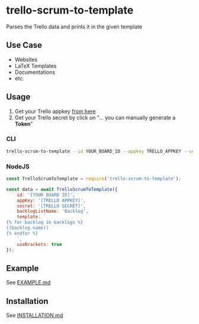 # trello-scrum-to-template

Parses the Trello data and prints it in the given template

## Use Case

- Websites
- LaTeX Templates
- Documentations
- etc.

## Usage

1. Get your Trello appkey [from here](https://trello.com/app-key)
2. Get your Trello secret by click on "... you can manually generate a **Token**"

### CLI

```bash
trello-scrum-to-template --id YOUR_BOARD_ID --appkey TRELLO_APPKEY --secret TRELLO_SECRET [-b Backlog] [-t default/latex.template] [--usebrackets]
```

### NodeJS

```javascript
const TrelloScrumToTemplate = require('trello-scrum-to-template');

const data = await TrelloScrumToTemplate({
    id: '[YOUR BOARD ID]',
    appKey: '[TRELLO APPKEY]',
    secret: '[TRELLO SECRET]',
    backlogListName: 'Backlog',
    template: `
{% for backlog in backlogs %}
((backlog.name))
{% endfor %}
    `,
    useBrackets: true
});
```

## Example

See [EXAMPLE.md](EXAMPLE.md)

## Installation

See [INSTALLATION.md](INSTALLATION.md)